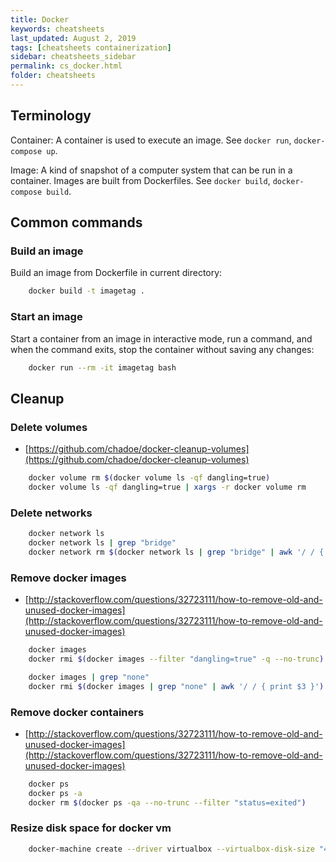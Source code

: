 ```yaml
---
title: Docker
keywords: cheatsheets
last_updated: August 2, 2019
tags: [cheatsheets containerization]
sidebar: cheatsheets_sidebar
permalink: cs_docker.html
folder: cheatsheets
---
```


## Terminology

Container: A container is used to execute an image.  See ``docker run``,
``docker-compose up``.

Image: A kind of snapshot of a computer system that can be run in a container.
Images are built from Dockerfiles.  See ``docker build``, ``docker-compose build``.

## Common commands

### Build an image

Build an image from Dockerfile in current directory:

```bash
    docker build -t imagetag .
```

### Start an image

Start a container from an image in interactive mode, run a command, and when the
command exits, stop the container without saving any changes:

```bash
    docker run --rm -it imagetag bash
```

## Cleanup

### Delete volumes

* [https://github.com/chadoe/docker-cleanup-volumes](https://github.com/chadoe/docker-cleanup-volumes) 

```bash
    docker volume rm $(docker volume ls -qf dangling=true)
    docker volume ls -qf dangling=true | xargs -r docker volume rm
```

### Delete networks

```bash
    docker network ls
    docker network ls | grep "bridge"
    docker network rm $(docker network ls | grep "bridge" | awk '/ / { print $1 }')
```

### Remove docker images

* [http://stackoverflow.com/questions/32723111/how-to-remove-old-and-unused-docker-images](http://stackoverflow.com/questions/32723111/how-to-remove-old-and-unused-docker-images)

```bash
    docker images
    docker rmi $(docker images --filter "dangling=true" -q --no-trunc)

    docker images | grep "none"
    docker rmi $(docker images | grep "none" | awk '/ / { print $3 }')
```

### Remove docker containers

* [http://stackoverflow.com/questions/32723111/how-to-remove-old-and-unused-docker-images](http://stackoverflow.com/questions/32723111/how-to-remove-old-and-unused-docker-images)

```bash
    docker ps
    docker ps -a
    docker rm $(docker ps -qa --no-trunc --filter "status=exited")
```

### Resize disk space for docker vm

```bash
    docker-machine create --driver virtualbox --virtualbox-disk-size "40000" default
```
